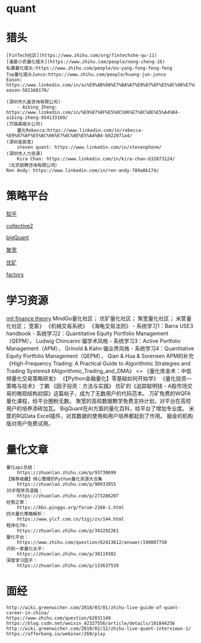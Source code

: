 # quant



# 猎头
	[FinTech社区](https://www.zhihu.com/org/fintechshe-qu-11)
	[诸葛小农量化猎头](https://www.zhihu.com/people/nong-cheng-16)
	私募量化猎头:https://www.zhihu.com/people/ou-yang-feng-feng-feng
	Top量化猎头Junco:https://www.zhihu.com/people/huang-jun-junco
	Eason: https://www.linkedin.com/in/ai%E9%AB%98%E7%BA%A7%E9%87%8F%E5%8C%96%E7%8C%8E%E5%A4%B4-eason-582160170/

	(深圳市九鉴咨询有限公司)
		- Aibing Zheng: https://www.linkedin.com/in/%E9%87%8F%E5%8C%96%E7%8C%8E%E5%A4%B4-aibing-zheng-954133169/
	(万瑞森猎头公司)
		量化Rebecca:https://www.linkedin.com/in/rebecca-%E9%87%8F%E5%8C%96%E7%8C%8E%E5%A4%B4-b022071a4/
	(深圳昱辰宽)
		steven quant: https://www.linkedin.com/in/stevenphone/
	(深圳市人力资源)
		Kira Chan: https://www.linkedin.com/in/kira-chan-b32673124/
	（北京丽聘咨询有限公司）
	Ren Andy: https://www.linkedin.com/in/ren-andy-789a8b174/

# 策略平台 
[知乎](https://www.zhihu.com/question/62413612/answer/198087750)

[collective2](https://trade.collective2.com/howc2works/)

[bigQuant](https://bigquant.com/)

[聚宽](https://www.joinquant.com/)

[优矿](https://uqer.datayes.com/)

[factors](http://factors.chinascope.com/)

# 学习资源
[mit finance theory](https://ocw.mit.edu/courses/sloan-school-of-management/15-401-finance-theory-i-fall-2008/index.htm)
	MindGo量化社区；
	优矿量化社区；
	聚宽量化社区；
	米筐量化社区；
	宽客》
	《机械交易系统》
	《海龟交易法则》
	- 系统学习1：Barra USE3 handbook
	- 系统学习2：Quantitative Equity Portfolio Management（QEPM）， Ludwig Chincarini 偏学术风格
	- 系统学习3：Active Portfolio Management（APM）， Grinold & Kahn 偏业界风格
	- 系统学习4：Quantitative Equity Portfolio Management（QEPM）， Qian & Hua & Sorensen APM的补充
	《High-Frequency Trading: A Practical Guide to Algorithmic Strategies and Trading Systems》
	《Algorithmic_Trading_and_DMA》
	<<algorithmic and high-frequency trading>>
	《量化炼金术：中低频量化交易策略研发》
	《【Python金融量化】零基础如何开始学》
	《量化投资—策略与技术》 丁鹏
	《因子投资：方法与实践》
	优矿的《追踪聪明钱 - A股市场交易的微观结构初探》这篇帖子，成为了无数用户的代码范本。
	万矿免费的WQFA量化课程，给平台圈粉无数。
	聚宽的高校数据教学免费支持计划，对平台在高校用户的培养添砖加瓦。
	BigQuant在AI方面的量化百科，给平台了增加专业度。
	米筐的RQData Excel插件，对其数据的使用和用户培养都起到了作用。
	掘金的机构版对用户免费试用。
# 量化文章
	量化api总结：
		https://zhuanlan.zhihu.com/p/93730699
	【推荐收藏】倾心整理的Python量化资源大合集
		https://zhuanlan.zhihu.com/p/90933955
	35岁程序员退路：
		https://zhuanlan.zhihu.com/p/273286207
	经管之家：
		https://bbs.pinggu.org/forum-2166-1.html
	四大量化策略解析：
		https://www.ylcf.com.cn/tzgj/zx/144.html
	程序化T0:
		https://zhuanlan.zhihu.com/p/343292261
	量化平台：
		https://www.zhihu.com/question/62413612/answer/198087750
	识别一家量化水平:
		https://zhuanlan.zhihu.com/p/30119302
	深度学习因子：
		https://zhuanlan.zhihu.com/p/133637539
	
# 面经
	http://wiki.greenwicher.com/2018/03/01/zhihu-live-guide-of-quant-career-in-china/
	https://www.zhihu.com/question/62031149
	https://blog.csdn.net/weixin_42327556/article/details/101844256
	http://wiki.greenwicher.com/2018/02/12/zhihu-live-quant-interviews-1/
	https://offerbang.io/webinar/260/play
